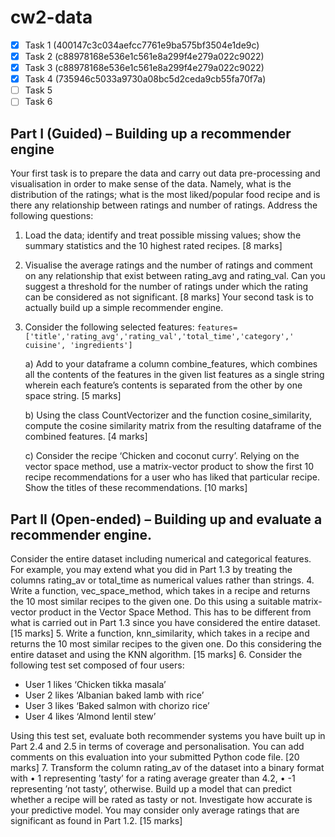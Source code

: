# cw2-data

- [x] Task 1 (400147c3c034aefcc7761e9ba575bf3504e1de9c)
- [x] Task 2 (c88978168e536e1c561e8a299f4e279a022c9022)
- [x] Task 3 (c88978168e536e1c561e8a299f4e279a022c9022)
- [x] Task 4 (735946c5033a9730a08bc5d2ceda9cb55fa70f7a)
- [ ] Task 5
- [ ] Task 6

## Part I (Guided) – Building up a recommender engine
Your first task is to prepare the data and carry out data pre-processing and visualisation in
order to make sense of the data. Namely, what is the distribution of the ratings; what is the
most liked/popular food recipe and is there any relationship between ratings and number
of ratings. Address the following questions:
1. Load the data; identify and treat possible missing values; show the summary statistics
and the 10 highest rated recipes. [8 marks]
2. Visualise the average ratings and the number of ratings and comment on any
relationship that exist between rating_avg and rating_val. Can you suggest a
threshold
for the number of ratings under which the rating can be considered as not significant.
[8 marks]
Your second task is to actually build up a simple recommender engine.
3. Consider the following selected features:
`
features=['title','rating_avg','rating_val','total_time','category','
cuisine', 'ingredients']
`

    a) Add to your dataframe a column combine_features, which combines all the
contents of the features in the given list features as a single string wherein
each feature’s contents is separated from the other by one space string. [5
marks]

    b) Using the class CountVectorizer and the function cosine_similarity,
compute the cosine similarity matrix from the resulting dataframe of the
combined features. [4 marks]

    c) Consider the recipe ‘Chicken and coconut curry’. Relying on the vector space
method, use a matrix-vector product to show the first 10 recipe
recommendations for a user who has liked that particular recipe. Show the
titles of these recommendations. [10 marks]
## Part II (Open-ended) – Building up and evaluate a recommender engine.
Consider the entire dataset including numerical and categorical features. For example, you
may extend what you did in Part 1.3 by treating the columns rating_av or total_time as
numerical values rather than strings.
4. Write a function, vec_space_method, which takes in a recipe and returns the 10 most
similar recipes to the given one. Do this using a suitable matrix-vector product in the
Vector Space Method. This has to be different from what is carried out in Part 1.3
since you have considered the entire dataset. [15 marks]
5. Write a function, knn_similarity, which takes in a recipe and returns the 10 most similar
recipes to the given one. Do this considering the entire dataset and using the KNN
algorithm. [15 marks]
6. Consider the following test set composed of four users:
   - User 1 likes ‘Chicken tikka masala’
   - User 2 likes ‘Albanian baked lamb with rice’
   - User 3 likes ‘Baked salmon with chorizo rice’
   - User 4 likes ‘Almond lentil stew’
   
Using this test set, evaluate both recommender systems you have built up in Part 2.4
and 2.5 in terms of coverage and personalisation. You can add comments on this
evaluation into your submitted Python code file. [20 marks]
7. Transform the column rating_av of the dataset into a binary format with
• 1 representing ’tasty’ for a rating average greater than 4.2,
• -1 representing ’not tasty’, otherwise.
Build up a model that can predict whether a recipe will be rated as tasty or not. 
Investigate how accurate is your predictive model. You may consider only average
ratings that are significant as found in Part 1.2. [15 marks]